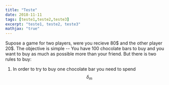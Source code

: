 ```yaml
---
title: "Teste"	
date: 2018-11-11
tags: [teste1,teste2,teste3]
excerpt: "teste1, teste2, teste3"
mathjax: "true"
---
```




Supose a game for two players, were you recieve 80$ and the other player 20$. 
The objective is simple -- You have 100 chocolate bars to buy and you want to buy as much 
as possible more than your friend. But there is two rules to buy:

1. In order to try to buy one chocolate bar you need to spend $$\delta_m$$ 


<!--# H1 opa-->

<!--## H2 opa-->

<!--### H3 opa-->

<!--opaopaoapoapoapaopoap.-->

<!--here is some *italics*. -->

<!--asjkahsj **opaopaopa** hdasjdha.-->

<!--heheheh:-->
<!--* 111-->
<!--+ 222-->
<!--- 333-->

<!--Python code block:-->

<!--```python-->
<!--		import numpy as np-->
<!--		def test_function(x,y):-->
<!--			z = np.sum(x,y)-->
<!--			return z-->
<!--```-->

<!--math:-->

<!--$$x^3=y^3+z^3$$-->




